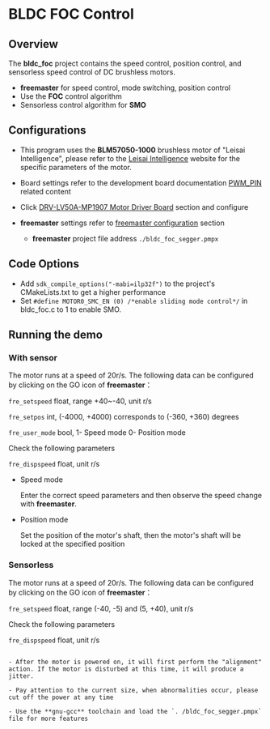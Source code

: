 # BLDC FOC Control

## Overview

The **bldc_foc** project contains the speed control, position control, and sensorless speed control of DC brushless motors.
- **freemaster** for speed control, mode switching, position control
- Use the **FOC** control algorithm
- Sensorless control algorithm for **SMO**

## Configurations

- This program uses the **BLM57050-1000** brushless motor of "Leisai Intelligence", please refer to the [Leisai Intelligence](https://leisai.com/) website for the specific parameters of the motor.

- Board settings refer to the development board documentation [ PWM_PIN ](lab_board_motor_ctrl_pin) related content

- Click [DRV-LV50A-MP1907 Motor Driver Board](lab_drv_lv50a_mp1907) section and configure

- **freemaster** settings refer to [freemaster configuration](lab_samples_freemaster_configure) section
  - **freemaster** project file address `./bldc_foc_segger.pmpx`

## Code Options

- Add `sdk_compile_options("-mabi=ilp32f")` to the project's CMakeLists.txt to get a higher performance
- Set `#define MOTOR0_SMC_EN (0) /*enable sliding mode control*/` in bldc_foc.c to 1 to enable SMO.


## Running the demo
### With sensor

The motor runs at a speed of 20r/s.
The following data can be configured by clicking on the GO icon of **freemaster**：

`fre_setspeed` float, range +40~-40, unit r/s

`fre_setpos` int, (-4000, +4000) corresponds to (-360, +360) degrees

`fre_user_mode` bool, 1- Speed mode 0- Position mode

Check the following parameters

`fre_dispspeed` float, unit r/s

- Speed mode

	Enter the correct speed parameters and then observe the speed change with **freemaster**.

- Position mode

	Set the position of the motor's shaft, then the motor's shaft will be locked at the specified position


### Sensorless

The motor runs at a speed of 20r/s.
The following data can be configured by clicking on the GO icon of **freemaster**：

`fre_setspeed` float, range (-40, -5) and (5, +40), unit r/s

Check the following parameters

`fre_dispspeed` float, unit r/s

```{warning}

- After the motor is powered on, it will first perform the "alignment" action. If the motor is disturbed at this time, it will produce a jitter.

- Pay attention to the current size, when abnormalities occur, please cut off the power at any time

- Use the **gnu-gcc** toolchain and load the `. /bldc_foc_segger.pmpx` file for more features

```
